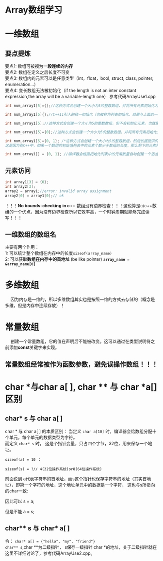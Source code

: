 # Array数组学习
# 一维数组
## 要点提炼
要点1: 数组可被视为**一段连续的内存**  
要点2: 数组在定义之后长度不可变  
要点3: 数组内的元素可以是任意类型（int，float，bool, struct, class, pointer, enumeration...）  
要点4: 变长数组无法被初始化（if the length is not an inter constant expression,the array will be a variable-length one） 参考代码ArrayUse1.cpp  

```c++
int num_array1[5]={};//这种方式会创建一个大小为5的整数数组，并将所有元素初始化为0。

int num_array1[5]{};//C++11引入的统一初始化（也被称为列表初始化，效果与上面的一样。

int num_array1[5];//这种方式会创建一个大小为5的整数数组，但不会初始化元素。也就是说，数组的元素将是未定义的值。在大多数情况下，这些值都是垃圾值。参考代码ArrayUse3.cpp  

int num_array1[5]={0};//这种方式会创建一个大小为5的整数数组，并将所有元素初始化为0，与第一种方式是等价的。

int num_array1[5]={0, 1}; /*这种方式会创建一个大小为5的整数数组，然后依据提供的初始化列表对数组进行初始化。对于这个特定的例子，第一个元素会被初始化为0，第二个元素会被初始化为1，而剩下的元素（索引为2, 3, 4的元素）会被自动初始化为0。
这是因为在C++中，如果一个数组的初始值列表中的元素个数少于数组的长度，那么剩下的元素将会被值初始化，对于基本类型，如int，值初始化就是初始化为0。 如果初始值列表中的元素个数大于数组的长度，则会引发编译错误。*/

int num_array1[] = {0, 1}; //编译器会根据初始化列表中的元素数量自动创建一个适当大小的数组。在这个例子中，会创建一个大小为2的整数数组。第一个元素被初始化为0，第二个元素被初始化为1。
```
## 元素访问  
```c++
int array1[3] = {0};
int array2[3];
array2 = array1;//error: invalid array assignment
array2[0] = array1[0];// ok

```
！！！**No bounds-checking in c++** 数组没有边界检查！！！这也算是c/c++数组的一个优点，因为没有边界检查所以它效率高，一个时钟周期就能够完成读写！！！  
## 一维数组的数组名
主要有两个作用：  
1: 可以统计整个数组在内存中的长度`sizeof(array_name)`  
2: 可以获取**数组在内存中的首地址**  (be like pointer)  **`array_name = &array_name[0]`** 
# 多维数组  
&emsp;  因为内存是一维的，所以多维数组其实也是按照一维的方式去存储的（概念是多维，但是内存中连续存放）！
# 常量数组  
&emsp;  创建一个常量数组，它的值在声明后不能被改变。这可以通过在类型说明符之前添加**const**关键字来实现。  

常量数组经常被作为函数参数，避免误操作数组！！！  
---

# char *与char a[ ], char ** 与 char *a[] 区别
## char* s 与 char a[ ]
char * 与 char a[ ] 的本质区别： 
当定义 `char a[10]` 时，编译器会给数组分配十个单元，每个单元的数据类型为字符。  
而定义 `char* s` 时， 这是个指针变量，只占四个字节，32位，用来保存一个地址。  
```
sizeof(a) = 10 ；

sizeof(s) = ?// 4(32位操作系统)or8(64位操作系统)
```
前面说到 a代表字符串的首地址，而s这个指针也保存字符串的地址（其实首地址），即第一个字符的地址，这个地址单元中的数据是一个字符，
这也与s所指向的char一致:  

因此可以 s = a;

但是不能 a = s;

## char** s 与 char* a[ ]
令： `char* a[] = {"hello", "my", "friend"}`  
`char** s`,char **为二级指针， s保存一级指针 char *的地址，关于二级指针就在这里不详细讨论了，参考代码ArrayUse2.cpp。
